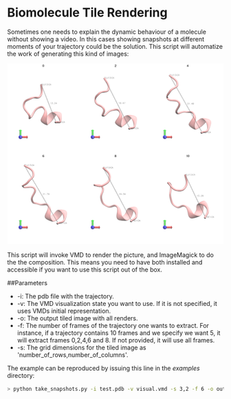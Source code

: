 # Biomolecule Tile Rendering

Sometimes one needs to explain the dynamic behaviour of a molecule without showing a video. In this cases showing snapshots at different moments of your trajectory could be the solution. This script will automatize the work of generating this kind of images:  

<img src="examples/output.png"/>

This script will invoke VMD to render the picture, and ImageMagick to do the the composition. This means you need to have both installed and accessible if you want to use this script out of the box. 

##Parameters
 
* -i: The pdb file with the trajectory.
* -v: The VMD visualization state you want to use. If it is not specified, it uses VMDs initial representation.
* -o: The output tiled image with all renders.
* -f: The number of frames of the trajectory one wants to extract. For instance, if a trajectory contains 10 frames and we specify we want 5, it will extract frames 0,2,4,6 and 8. If not provided, it will use all frames.
* -s: The grid dimensions for the tiled image as 'number_of_rows,number_of_columns'.     

The example can be reproduced by issuing this line in the *examples* directory:
```bash 
> python take_snapshots.py -i test.pdb -v visual.vmd -s 3,2 -f 6 -o output.png
```
